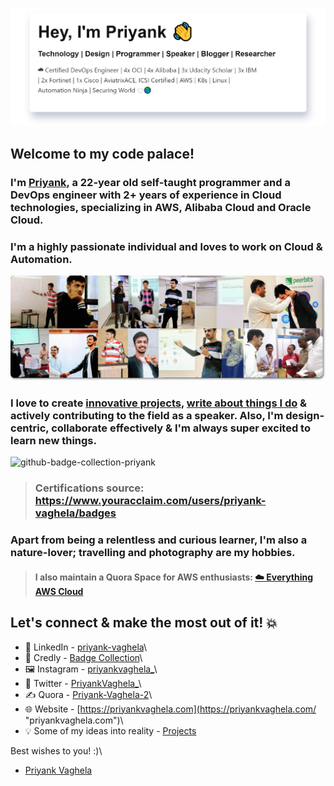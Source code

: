 ![I'm all about automation.](assets/images/priyankintro.png)
## Welcome to my code palace!
### I'm [Priyank](https://priyankvaghela.com/ "priyankvaghela.com"), a 22-year old self-taught programmer and a DevOps engineer with 2+ years of experience in Cloud technologies, specializing in AWS, Alibaba Cloud and Oracle Cloud.
### I'm a highly passionate individual and loves to work on Cloud & Automation.
![github-cover-photo-priyank](assets/images/github-cover-photo.png)
### I love to create [innovative projects](https://priyankvaghela.com/projects "priyankvaghela.com"), [write about things I do](https://www.quora.com/profile/Priyank-Vaghela-2 "www.quora.com") & actively contributing to the field as a speaker. Also, I'm design-centric, collaborate effectively & I'm always super excited to learn new things.
![github-badge-collection-priyank](assets/images/certification-collection.gif)
> ### Certifications source: https://www.youracclaim.com/users/priyank-vaghela/badges

### Apart from being a relentless and curious learner, I'm also a nature-lover; travelling and photography are my hobbies.
> #### I also maintain a Quora Space for AWS enthusiasts: [☁️ Everything AWS Cloud](https://www.quora.com/q/awscloud "www.quora.com")

## Let's connect & make the most out of it! 💥
- 💼 LinkedIn - [priyank-vaghela](https://www.linkedin.com/in/priyank-vaghela)\
- 🏅 Credly - [Badge Collection](https://www.youracclaim.com/users/priyank-vaghela/badges)\
- 🖼 Instagram - [priyankvaghela_](https://instagram.com/priyankvaghela_ "instagram.com")\
- 💬 Twitter - [PriyankVaghela_](https://twitter.com/PriyankVaghela_ "twitter.com")\
- ✍ Quora - [Priyank-Vaghela-2](https://www.quora.com/profile/Priyank-Vaghela-2 "quora.com")\
- 🌐 Website - [https://priyankvaghela.com](https://priyankvaghela.com/ "priyankvaghela.com")\
- 💡 Some of my ideas into reality - [Projects](https://priyankvaghela.com/projects "priyankvaghela.com")

Best wishes to you! :)\
- [Priyank Vaghela](https://priyankvaghela.com)
